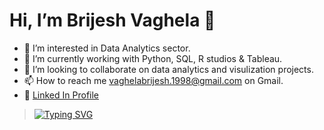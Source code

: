 # Hi, I’m **Brijesh Vaghela** 👋
- 👀 I’m interested in Data Analytics sector.
- 🌱 I’m currently working with Python, SQL, R studios & Tableau.
- 💞️ I’m looking to collaborate on data analytics and visulization projects.
- 📫 How to reach me vaghelabrijesh.1998@gmail.com on Gmail.
- 🤵 [Linked In Profile](https://www.linkedin.com/in/brijesh-vaghela-2b398217a)


><a href="https://git.io/typing-svg"><img src="https://readme-typing-svg.demolab.com?font=Fira+Code&duration=1500&pause=700&color=53F7EF&center=true&multiline=true&width=10000&height=500&lines=A+thorough+and+meticulous+person+passionate+about+helping+in+business+growth.;+Former+small+business+owner.;Quick+fox+Proficient+in+Python%2C+SQL%2C+Microsoft+Excel%2C+R+Studio%2C+and+Tableau.;+Possessing+strong+technical+skills+rooted+in+substantial+training+as+an+engineer.++" alt="Typing SVG" /></a>


